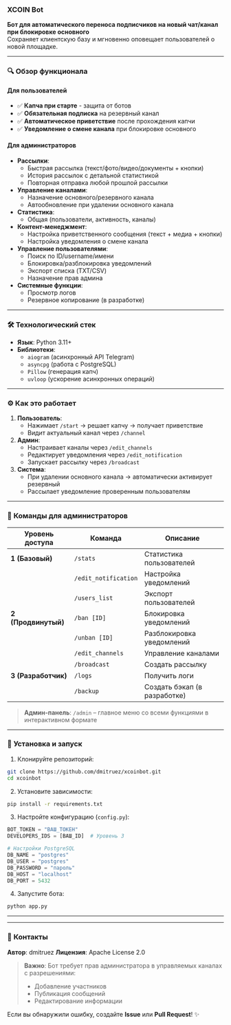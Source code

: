 ### **XCOIN Bot**  
**Бот для автоматического переноса подписчиков на новый чат/канал при блокировке основного**  
Сохраняет клиентскую базу и мгновенно оповещает пользователей о новой площадке.  

---

### 🔍 **Обзор функционала**  
#### **Для пользователей**  
- ✅ **Капча при старте** - защита от ботов  
- ✅ **Обязательная подписка** на резервный канал  
- ✅ **Автоматическое приветствие** после прохождения капчи  
- ✅ **Уведомление о смене канала** при блокировке основного  

#### **Для администраторов**  
- **Рассылки**:  
  - Быстрая рассылка (текст/фото/видео/документы + кнопки)  
  - История рассылок с детальной статистикой  
  - Повторная отправка любой прошлой рассылки  
- **Управление каналами**:  
  - Назначение основного/резервного канала  
  - Автообновление при удалении основного канала  
- **Статистика**:  
  - Общая (пользователи, активность, каналы)
- **Контент-менеджмент**:  
  - Настройка приветственного сообщения (текст + медиа + кнопки)  
  - Настройка уведомления о смене канала  
- **Управление пользователями**:  
  - Поиск по ID/username/имени  
  - Блокировка/разблокировка уведомлений  
  - Экспорт списка (TXT/CSV)  
  - Назначение прав админа  
- **Системные функции**:  
  - Просмотр логов  
  - Резервное копирование (в разработке)  

---

### 🛠 **Технологический стек**  
- **Язык**: Python 3.11+  
- **Библиотеки**:  
  - `aiogram` (асинхронный API Telegram)  
  - `asyncpg` (работа с PostgreSQL)  
  - `Pillow` (генерация капч)  
  - `uvloop` (ускорение асинхронных операций)  

---

### ⚙ **Как это работает**  
1. **Пользователь**:  
   - Нажимает `/start` → решает капчу → получает приветствие  
   - Видит актуальный канал через `/channel`  
2. **Админ**:  
   - Настраивает каналы через `/edit_channels`  
   - Редактирует уведомления через `/edit_notification`  
   - Запускает рассылку через `/broadcast`  
3. **Система**:  
   - При удалении основного канала → автоматически активирует резервный  
   - Рассылает уведомление проверенным пользователям  

---

### 👑 **Команды для администраторов**  
| Уровень доступа | Команда | Описание |
|----------------|---------|----------|
| **1 (Базовый)** | `/stats` | Статистика пользователей |
|  | `/edit_notification` | Настройка уведомлений |
|  | `/users_list` | Экспорт пользователей |
| **2 (Продвинутый)** | `/ban [ID]` | Блокировка уведомлений |
|  | `/unban [ID]` | Разблокировка уведомлений |
|  | `/edit_channels` | Управление каналами |
|  | `/broadcast` | Создать рассылку |
| **3 (Разработчик)** | `/logs` | Получить логи |
|  | `/backup` | Создать бэкап (в разработке) |

> **Админ-панель**: `/admin` – главное меню со всеми функциями в интерактивном формате

---

### 🚀 **Установка и запуск**  
1. Клонируйте репозиторий:  
```bash
git clone https://github.com/dmitruez/xcoinbot.git
cd xcoinbot
```
2. Установите зависимости:  
```bash
pip install -r requirements.txt
```
3. Настройте конфигурацию (`config.py`):  
```python
BOT_TOKEN = "ВАШ_ТОКЕН"
DEVELOPERS_IDS = [ВАШ_ID]  # Уровень 3

# Настройки PostgreSQL
DB_NAME = "postgres"
DB_USER = "postgres"
DB_PASSWORD = "пароль"
DB_HOST = "localhost"
DB_PORT = 5432
```
4. Запустите бота:  
```bash
python app.py
```

---

---

### 📮 **Контакты**  
**Автор**: dmitruez
**Лицензия**: Apache License 2.0  

> **Важно**: Бот требует прав администратора в управляемых каналах с разрешениями:  
> - Добавление участников  
> - Публикация сообщений  
> - Редактирование информации  

Если вы обнаружили ошибку, создайте **Issue** или **Pull Request**! ✨
